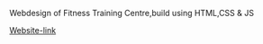  Webdesign of Fitness Training Centre,build using HTML,CSS & JS
 
 [Website-link](https://divya-256.github.io/Webdesign_Fitness_Centre/)
 

